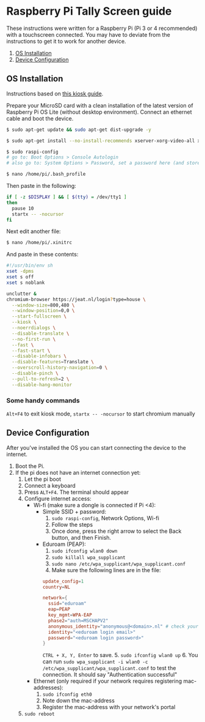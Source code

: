 # Raspberry Pi Tally Screen guide

These instructions were written for a Raspberry Pi (Pi 3 or 4 recommended) with a touchscreen connected. You may have to deviate from the instructions to get it to work for another device.


1. [OS Installation](#os-installation)
2. [Device Configuration](#device-configuration)

## OS Installation

Instructions based on [this kiosk guide](https://blog.r0b.io/post/minimal-rpi-kiosk/).

Prepare your MicroSD card with a clean installation of the latest version of Raspberry Pi OS Lite (without desktop environment). Connect an ethernet cable and boot the device.

```sh
$ sudo apt-get update && sudo apt-get dist-upgrade -y

$ sudo apt-get install --no-install-recommends xserver-xorg-video-all xserver-xorg-input-all xserver-xorg-core xinit x11-xserver-utils chromium-browser unclutter

$ sudo raspi-config
# go to: Boot Options > Console Autologin
# also go to: System Options > Password, set a password here (and store it somewhere)

$ nano /home/pi/.bash_profile
```
Then paste in the following:
```sh
if [ -z $DISPLAY ] && [ $(tty) = /dev/tty1 ]
then
  pause 10
  startx -- -nocursor
fi
```

Next edit another file:
```sh
$ nano /home/pi/.xinitrc
```
And paste in these contents:
```sh
#!/usr/bin/env sh
xset -dpms
xset s off
xset s noblank

unclutter &
chromium-browser https://jeat.nl/login?type=house \
  --window-size=800,480 \
  --window-position=0,0 \
  --start-fullscreen \
  --kiosk \
  --noerrdialogs \
  --disable-translate \
  --no-first-run \
  --fast \
  --fast-start \
  --disable-infobars \
  --disable-features=Translate \
  --overscroll-history-navigation=0 \
  --disable-pinch \
  --pull-to-refresh=2 \
  --disable-hang-monitor
```

### Some handy commands

`Alt+F4` to exit kiosk mode, `startx -- -nocursor` to start chromium manually

## Device Configuration

After you've installed the OS you can start connecting the device to the internet.

1. Boot the Pi.
2. If the pi does not have an internet connection yet:
    1. Let the pi boot
    2. Connect a keyboard
    3. Press `ALT+F4`. The terminal should appear
    4. Configure internet access:
        - Wi-fi (make sure a dongle is connected if Pi <4):
          - Simple SSID + password:
            1. `sudo raspi-config`, Network Options, Wi-fi
            2. Follow the steps
            3. Once done, press the right arrow to select the Back button, and then Finish.
          - Eduroam (PEAP):
            1. `sudo ifconfig wlan0 down`
            2. `sudo killall wpa_supplicant`
            3. `sudo nano /etc/wpa_supplicant/wpa_supplicant.conf`
            4. Make sure the following lines are in the file:
              ```conf
              update_config=1
              country=NL
              
              network={
                ssid="eduroam"
                eap=PEAP
                key_mgmt=WPA-EAP
                phase2="auth=MSCHAPV2"
                anonymous_identity="anonymous@<domain>.nl" # check your school's instructions
                identity="<eduroam login email>"
                password="<eduroam login password>"
              }
              ```
              `CTRL + X, Y, Enter` to save.
            5. `sudo ifconfig wlan0 up`
            6. You can run `sudo wpa_supplicant -i wlan0 -c /etc/wpa_supplicant/wpa_supplicant.conf` to test the connection. It should say "Authentication successful"
        - Ethernet (only required if your network requires registering mac-addresses):
          1. `sudo ifconfig eth0`
          2. Note down the mac-address
          3. Register the mac-address with your network's portal
    5. `sudo reboot`
